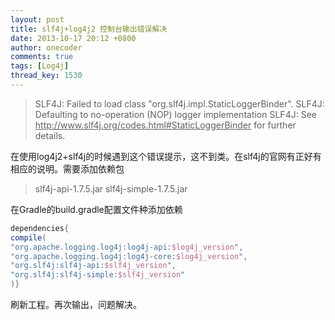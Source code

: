 ```yaml
---
layout: post
title: slf4j+log4j2 控制台输出错误解决
date: 2013-10-17 20:12 +0800
author: onecoder
comments: true
tags: [Log4j]
thread_key: 1530
---
```

<blockquote>
	<p>
		SLF4J: Failed to load class "org.slf4j.impl.StaticLoggerBinder".
		SLF4J: Defaulting to no-operation (NOP) logger implementation
		SLF4J: See <u>http://www.slf4j.org/codes.html#StaticLoggerBinder</u> for further details.</p>
</blockquote>

在使用log4j2+slf4j的时候遇到这个错误提示，这不到类。在slf4j的官网有正好有相应的说明。需要添加依赖包

<blockquote>
	<p>
		slf4j-api-1.7.5.jar
		slf4j-simple-1.7.5.jar
	</p>
</blockquote>

在Gradle的build.gradle配置文件种添加依赖

```groovy
dependencies{
compile(
"org.apache.logging.log4j:log4j-api:$log4j_version",
"org.apache.logging.log4j:log4j-core:$log4j_version",
"org.slf4j:slf4j-api:$slf4j_version",
"org.slf4j:slf4j-simple:$slf4j_version"
)}
```

刷新工程。再次输出，问题解决。

